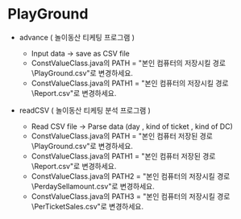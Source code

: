 # PlayGround
  * advance ( 놀이동산 티케팅 프로그램 )
    - Input data -> save as CSV file
    - ConstValueClass.java의 PATH = "본인 컴퓨터의 저장시킬 경로\\PlayGround.csv"로 변경하세요.
    - ConstValueClass.java의 PATH1 = "본인 컴퓨터의 저장시킬 경로\\Report.csv"로 변경하세요.

  * readCSV ( 놀이동산 티케팅 분석 프로그램 )
    - Read CSV file -> Parse data (day , kind of ticket , kind of DC)
    - ConstValueClass.java의 PATH = "본인 컴퓨터 저장된 경로\\PlayGround.csv"로 변경하세요.
    - ConstValueClass.java의 PATH1 = "본인 컴퓨터 저장된 경로\\Report.csv"로 변경하세요.
    - ConstValueClass.java의 PATH2 = "본인 컴퓨터의 저장시킬 경로\\PerdaySellamount.csv"로 변경하세요.
    - ConstValueClass.java의 PATH3 = "본인 컴퓨터의 저장시킬 경로\\PerTicketSales.csv"로 변경하세요.
